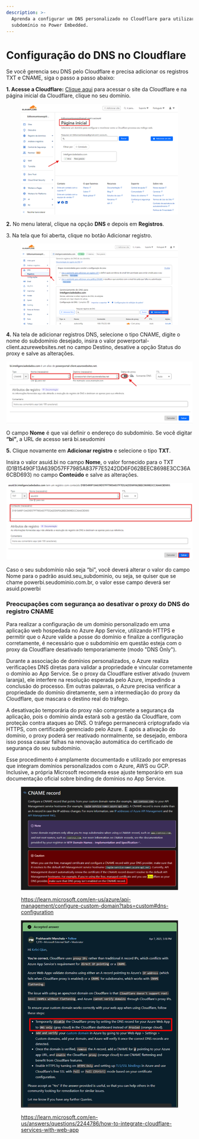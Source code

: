 ```yaml
---
description: >-
  Aprenda a configurar um DNS personalizado no Cloudflare para utilizar um
  subdomínio no Power Embedded.
---
```


# Configuração do DNS no Cloudflare

Se você gerencia seu DNS pelo Cloudflare e precisa adicionar os registros TXT e CNAME, siga o passo a passo abaixo:

&#x20;**1. Acesse a Cloudflare:** [Clique aqui](https://dash.cloudflare.com/) para acessar o site da Cloudflare e na página inicial da Cloudflare, clique no seu domínio.

<figure><img src="../../.gitbook/assets/Captura-de-tela-2024-08-06-154420.png" alt=""><figcaption></figcaption></figure>

&#x20;

**2.** No menu lateral, clique na opção **DNS** e depois em **Registros**.

3\. Na tela que foi aberta, clique no botão Adicionar registro.

<figure><img src="../../.gitbook/assets/Captura-de-tela-2024-08-06-160522.png" alt=""><figcaption></figcaption></figure>

&#x20;

**4.** Na tela de adicionar registros DNS, selecione o tipo CNAME, digite o nome do subdomínio desejado, insira o valor powerportal-client.azurewebsites.net no campo Destino, desative a opção Status do proxy e salve as alterações.

![](../../.gitbook/assets/cname.png)

O campo **Nome** é que vai definir o endereço do subdomínio. Se você digitar **“bi”**, a URL de acesso será bi.seudomini

**5.** Clique novamente em **Adicionar registro** e selecione o tipo **TXT**.&#x20;

Insira o valor asuid.bi no campo **Nome**, o valor fornecido para o TXT (D1B15490F13A639D57FF7985A837F7E5242DD6F062BEEC8698E3CC36A6CBD693) no campo **Conteúdo** e salve as alterações.

![](../../.gitbook/assets/Captura-de-tela-2024-08-06-155442.png)

Caso o seu subdomínio não seja “bi”, você deverá alterar o valor do campo Nome para o padrão asuid.seu\_subdominio, ou seja, se quiser que se chame powerbi.seudominio.com.br, o valor esse campo deverá ser asuid.powerbi



### Preocupações com segurança ao desativar o proxy do DNS do registro CNAME

Para realizar a configuração de um domínio personalizado em uma aplicação web hospedada no Azure App Service, utilizando HTTPS e permitir que o Azure valide a posse do domínio e finalize a configuração corretamente, é necessário que o subdomínio em questão esteja com o proxy da Cloudflare desativado temporariamente (modo "DNS Only").

Durante a associação de domínios personalizados, o Azure realiza verificações DNS diretas para validar a propriedade e vincular corretamente o domínio ao App Service. Se o proxy da Cloudflare estiver ativado (nuvem laranja), ele interfere na resolução esperada pelo Azure, impedindo a conclusão do processo. Em outras palavras, o Azure precisa verificar a propriedade do domínio diretamente, sem a intermediação do proxy da Cloudflare, que mascara o destino real do tráfego.

A desativação temporária do proxy não compromete a segurança da aplicação, pois o domínio ainda estará sob a gestão da Cloudflare, com proteção contra ataques ao DNS. O tráfego permanecerá criptografado via HTTPS, com certificado gerenciado pelo Azure. E após a ativação do domínio, o proxy poderá ser reativado normalmente, se desejado, embora isso possa causar falhas na renovação automática do certificado de segurança do seu subdomínio.

Esse procedimento é amplamente documentado e utilizado por empresas que integram domínios personalizados com o Azure, AWS ou GCP. Inclusive, a própria Microsoft recomenda esse ajuste temporário em sua documentação oficial sobre binding de domínios no App Service.

<figure><img src="../../.gitbook/assets/image (442).png" alt=""><figcaption><p><a href="https://learn.microsoft.com/en-us/azure/api-management/configure-custom-domain?tabs=custom#dns-configuration">https://learn.microsoft.com/en-us/azure/api-management/configure-custom-domain?tabs=custom#dns-configuration</a></p></figcaption></figure>



<figure><img src="../../.gitbook/assets/image (443).png" alt=""><figcaption><p><a href="https://learn.microsoft.com/en-us/answers/questions/2244786/how-to-integrate-cloudflare-services-with-web-app">https://learn.microsoft.com/en-us/answers/questions/2244786/how-to-integrate-cloudflare-services-with-web-app</a></p></figcaption></figure>
